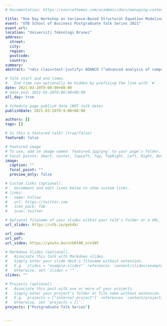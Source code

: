```yaml
---
# Documentation: https://sourcethemes.com/academic/docs/managing-content/

title: "One Day Workshop on Variance-Based Structural Equation Modeling using ADANCO Software"
event: "UTB School of Business Postgraduate Talk Series 2021"
event_url:
location: "Universiti Teknologi Brunei"
address:
  street:
  city:
  region:
  postcode:
  country:
summary:
abstract: "<div class=text-justify> ADANCO (“advanced analysis of composites”) is a user-friendly software for variance-based structural equation modeling (Henseler et al., 2015; Reinartz, et al., 2009; SEM).The software can be used to implement “partial least squares path modeling (PLS),   consistent PLS (PLSc), confirmatory composite analysis (CCA),   extraction of the first principal component (PCA), ordinary least squares regression (OLS), sum scores, canonical correlation analysis, and bootstrapping (Henseler et al., 2017, p.1). This one-day workshop is aimed at providing a profound introduction to statistical analysis using ADANCO Software. The course has been designed for PhD students who are interested in learning how to use ADANCO Software in their own research applications. A basic knowledge of multivariate statistics and SEM techniques is helpful, but not required. The session will cover theory and its application. Specifically, theoretical explanations underlying the software procedures and practical exercises where participants will apply their learning to real-world examples provided by the instructor.</div>"

# Talk start and end times.
#   End time can optionally be hidden by prefixing the line with `#`.
date: 2021-03-20T9:00:00+08:00
# date_end: 2021-03-20T9:00:00+08:00
all_day: true

# Schedule page publish date (NOT talk date).
publishDate: 2021-03-20T9:9:00+08:00

authors: []
tags: []

# Is this a featured talk? (true/false)
featured: false

# Featured image
# To use, add an image named `featured.jpg/png` to your page's folder. 
# Focal points: Smart, Center, TopLeft, Top, TopRight, Left, Right, BottomLeft, Bottom, BottomRight.
image:
  caption: ""
  focal_point: ""
  preview_only: false

# Custom links (optional).
#   Uncomment and edit lines below to show custom links.
# links:
# - name: Follow
#   url: https://twitter.com
#   icon_pack: fab
#   icon: twitter

# Optional filename of your slides within your talk's folder or a URL.
url_slides: https://utb.io/gxhdk/

url_code:
url_pdf:
url_video: https://youtu.be/utb0fAR_oro1NY

# Markdown Slides (optional).
#   Associate this talk with Markdown slides.
#   Simply enter your slide deck's filename without extension.
#   E.g. `slides = "example-slides"` references `content/slides/example-slides.md`.
#   Otherwise, set `slides = ""`.
slides: ""

# Projects (optional).
#   Associate this post with one or more of your projects.
#   Simply enter your project's folder or file name without extension.
#   E.g. `projects = ["internal-project"]` references `content/project/deep-learning/index.md`.
#   Otherwise, set `projects = []`.
projects: ["Postgraduate Talk Series"]


---
```

